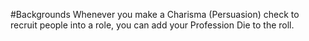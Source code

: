 #Backgrounds
Whenever you make a Charisma (Persuasion) check to recruit people into a role, you can add your Profession Die to the roll.